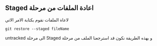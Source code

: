 ## Staged اعادة الملفات من مرحلة 
لاعاة الملفات  نقوم بكتابة الامر الاتي

`git restore --staged fileName`

untracked الى مرحلة  Staged و بهذه الطريقة نكون قد استرجعنا الملف من مرحلة 
